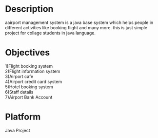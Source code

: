 # Description
aairport management system is a java base system which helps people in different activities like booking flight and many more. 
this is just simple project for collage students in java language.
# Objectives
1)Flight booking system<br />
2)Flight information system<br />
3)Airport cafe<br />
4)Airport credit card system<br />
5)Hotel booking system<br />
6)Staff details<br />
7)Airport Bank Account<br />
# Platform
Java Project

